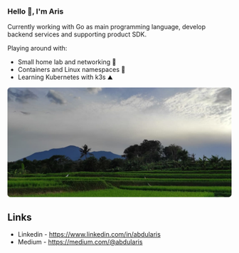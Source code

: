 ### Hello :wave:, I'm Aris

Currently working with Go as main programming language, develop backend services and supporting product SDK.

Playing around with:
- Small home lab and networking :house_with_garden:
- Containers and Linux namespaces :ship:
- Learning Kubernetes with k3s :mountain:

![](bg.jpeg)

## Links
- Linkedin - https://www.linkedin.com/in/abdularis
- Medium - https://medium.com/@abdularis
